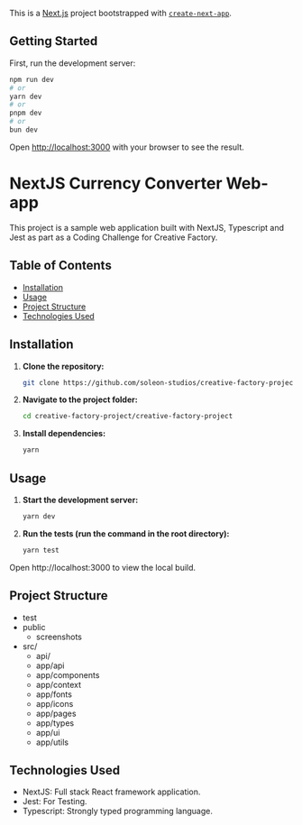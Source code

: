 This is a [Next.js](https://nextjs.org) project bootstrapped with [`create-next-app`](https://nextjs.org/docs/app/api-reference/cli/create-next-app).

## Getting Started

First, run the development server:

```bash
npm run dev
# or
yarn dev
# or
pnpm dev
# or
bun dev
```

Open [http://localhost:3000](http://localhost:3000) with your browser to see the result.

# NextJS Currency Converter Web-app

This project is a sample web application built with NextJS, Typescript and Jest as part as a Coding Challenge for Creative Factory.

## Table of Contents

- [Installation](#installation)
- [Usage](#usage)
- [Project Structure](#project-structure)
- [Technologies Used](#technologies-used)

## Installation

1. **Clone the repository:**

   ```bash
   git clone https://github.com/soleon-studios/creative-factory-project.git
   ```

2. **Navigate to the project folder:**

   ```bash
   cd creative-factory-project/creative-factory-project
   ```

3. **Install dependencies:**

   ```bash
   yarn
   ```

## Usage

1. **Start the development server:**

   ```bash
   yarn dev
   ```

2. **Run the tests (run the command in the root directory):**

   ```bash
   yarn test
   ```

Open http://localhost:3000 to view the local build.

## Project Structure

- test
- public
  - screenshots
- src/
  - api/
  - app/api
  - app/components
  - app/context
  - app/fonts
  - app/icons
  - app/pages
  - app/types
  - app/ui
  - app/utils

## Technologies Used

- NextJS: Full stack React framework application.
- Jest: For Testing.
- Typescript: Strongly typed programming language.

